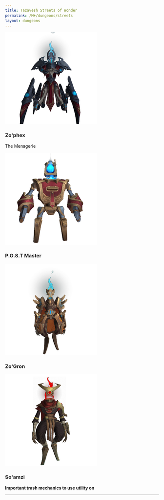 ```yaml
---
title: Tazavesh Streets of Wonder
permalink: /M+/dungeons/streets
layout: dungeons
---
```

<a style="color: white">
    <img src="/assets/img/dungeons/zophex.png" class="dungeon_boss"/>
</a>

### Zo'phex

The Menagerie

<a style="color: white">
    <img src="/assets/img/dungeons/postmaster.png" class="dungeon_boss"/>
</a>

### P.O.S.T Master


<a style="color: white">
    <img src="/assets/img/dungeons/zogron.png" class="dungeon_boss"/>
</a>

### Zo'Gron


<a style="color: white">
    <img src="/assets/img/dungeons/soamzi.png" class="dungeon_boss"/>
</a>

### So'amzi

**Important trash mechanics to use utility on**

---
